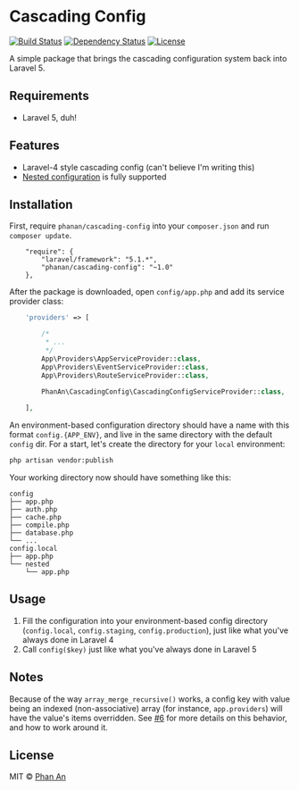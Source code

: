 # Cascading Config 

[![Build Status](https://travis-ci.org/phanan/cascading-config.svg?branch=master)](https://travis-ci.org/phanan/cascading-config)
[![Dependency Status](https://gemnasium.com/phanan/cascading-config.svg)](https://gemnasium.com/phanan/cascading-config)
[![License](https://poser.pugx.org/phanan/cascading-config/license.svg)](https://packagist.org/packages/phanan/cascading-config)

A simple package that brings the cascading configuration system back into Laravel 5.

## Requirements

* Laravel 5, duh!

## Features
* Laravel-4 style cascading config (can't believe I'm writing this)
* [Nested configuration](https://github.com/laravel/framework/commit/fee982004a795058ab6a66e1600c11aac6748acf) is fully supported

## Installation

First, require `phanan/cascading-config` into your `composer.json` and run `composer update`.

``` 
    "require": {
        "laravel/framework": "5.1.*",
        "phanan/cascading-config": "~1.0"
    },
```

After the package is downloaded, open `config/app.php` and add its service provider class:

``` php
    'providers' => [

        /*
         * ...
         */
        App\Providers\AppServiceProvider::class,
        App\Providers\EventServiceProvider::class,
        App\Providers\RouteServiceProvider::class,
        
        PhanAn\CascadingConfig\CascadingConfigServiceProvider::class,

    ],
```

An environment-based configuration directory should have a name with this format `config.{APP_ENV}`, and live in the same directory with the default `config` dir. For a start, let's create the directory for your `local` environment:

``` bash
php artisan vendor:publish
```

Your working directory now should have something like this:

```
config
├── app.php
├── auth.php
├── cache.php
├── compile.php
├── database.php
└── ...
config.local
├── app.php
└── nested
    └── app.php
```

## Usage

1. Fill the configuration into your environment-based config directory (`config.local`, `config.staging`, `config.production`), just like what you've always done in Laravel 4
1. Call `config($key)` just like what you've always done in Laravel 5

## Notes

Because of the way `array_merge_recursive()` works, a config key with value being an indexed (non-associative) array (for instance, `app.providers`) will have the value's items overridden. See [#6](https://github.com/phanan/cascading-config/issues/6) for more details on this behavior, and how to work around it.

## License

MIT © [Phan An](http://phanan.net)
